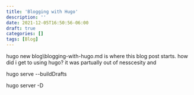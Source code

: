 ```yaml
---
title: 'Blogging with Hugo'
description: ''
date: 2021-12-05T16:50:56-06:00
draft: true
categories: []
tags: [Blog]
---
```



hugo new blog\blogging-with-hugo.md is where this blog post starts. how did i get to using hugo? it was partually out of nesscesity and 


hugo serve --buildDrafts

hugo server -D

